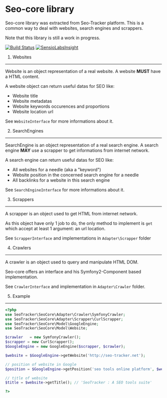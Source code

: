 Seo-core library
================

Seo-core library was extracted from Seo-Tracker platform.
This is a common way to deal with websites, search engines and scrappers.

Note that this library is still a work in progress.

[![Build Status](https://api.travis-ci.org/seotracker/seo-core.svg?branch=master)](https://travis-ci.org/seotracker/seo-core)
[![SensioLabsInsight](https://insight.sensiolabs.com/projects/2c440481-3f27-4b15-a635-e7d701ac1ae4/small.png)](https://insight.sensiolabs.com/projects/2c440481-3f27-4b15-a635-e7d701ac1ae4)


1) Websites
-----------

Website is an object representation of a real website.
A website **MUST** have a HTML content.

A website object can return useful datas for SEO like:

* Website title
* Website metadatas
* Website keywords occurences and proportions
* Website location url

See ``WebsiteInterface`` for more informations about it.

2) SearchEngines
----------------

SearchEngine is an object representation of a real search engine.
A search engine **MAY** use a scrapper to get informations from internet network.

A search engine can return useful datas for SEO like:

* All websites for a needle (aka a "keyword")
* Website position in the concerned search engine for a needle
* All backlinks for a website in this search engine

See ``SearchEngineInterface`` for more informations about it.

3) Scrappers
------------

A scrapper is an object used to get HTML from internet network.

As this object have only 1 job to do, the only method to implement is ``get``
which accept at least 1 argument: an url location.

See ``ScrapperInterface`` and implementations in ``Adapter\Scrapper`` folder

4) Crawlers
-----------

A crawler is an object used to query and manipulate HTML DOM.

Seo-core offers an interface and his Symfony2-Component based implementation.

See ``CrawlerInterface`` and implementation in ``Adapter\Crawler`` folder.


5) Example
----------

```php
<?php
use SeoTracker\SeoCore\Adapter\Crawler\SymfonyCrawler;
use SeoTracker\SeoCore\Adapter\Scrapper\CurlScrapper;
use SeoTracker\SeoCore\Model\GoogleEngine;
use SeoTracker\SeoCore\Model\Website;

$crawler   = new SymfonyCrawler();
$scrapper = new CurlScrapper();
$GoogleEngine = new GoogleEngine($scrapper, $crawler);

$website = $GoogleEngine->getWebsite('http://seo-tracker.net');

// position of website in Google
$position = $GoogleEngine->getPosition('seo tools online platform', $website); // 1

// title of website
$title = $website->getTitle(); // 'SeoTracker : A SEO tools suite'

?>
```
